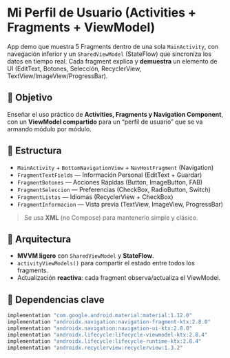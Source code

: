 # Mi Perfil de Usuario (Activities + Fragments + ViewModel)

App demo que muestra 5 Fragments dentro de una sola `MainActivity`, con navegación inferior y un `SharedViewModel` (StateFlow) que sincroniza los datos en tiempo real. Cada fragment explica y **demuestra** un elemento de UI (EditText, Botones, Selección, RecyclerView, TextView/ImageView/ProgressBar).

## 🎯 Objetivo
Enseñar el uso práctico de **Activities, Fragments y Navigation Component**, con un **ViewModel compartido** para un “perfil de usuario” que se va armando módulo por módulo.

## 📱 Estructura
- `MainActivity` + `BottomNavigationView` + `NavHostFragment` (Navigation)
- `FragmentTextFields` — Información Personal (EditText + Guardar)
- `FragmentBotones` — Acciones Rápidas (Button, ImageButton, FAB)
- `FragmentSeleccion` — Preferencias (CheckBox, RadioButton, Switch)
- `FragmentListas` — Idiomas (RecyclerView + CheckBox)
- `FragmentInformacion` — Vista previa (TextView, ImageView, ProgressBar)

> Se usa **XML** (no Compose) para mantenerlo simple y clásico.

## 🧱 Arquitectura
- **MVVM ligero** con `SharedViewModel` y **StateFlow**.
- `activityViewModels()` para compartir el estado entre todos los fragments.
- Actualización **reactiva**: cada fragment observa/actualiza el ViewModel.

## 🧩 Dependencias clave
```gradle
implementation "com.google.android.material:material:1.12.0"
implementation "androidx.navigation:navigation-fragment-ktx:2.8.0"
implementation "androidx.navigation:navigation-ui-ktx:2.8.0"
implementation "androidx.lifecycle:lifecycle-viewmodel-ktx:2.8.4"
implementation "androidx.lifecycle:lifecycle-runtime-ktx:2.8.4"
implementation "androidx.recyclerview:recyclerview:1.3.2"
